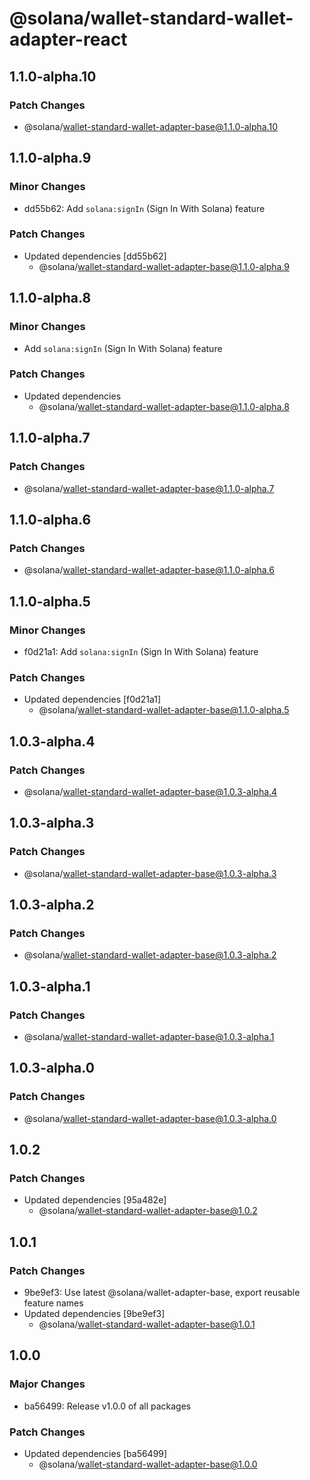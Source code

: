 # @solana/wallet-standard-wallet-adapter-react

## 1.1.0-alpha.10

### Patch Changes

-   @solana/wallet-standard-wallet-adapter-base@1.1.0-alpha.10

## 1.1.0-alpha.9

### Minor Changes

-   dd55b62: Add `solana:signIn` (Sign In With Solana) feature

### Patch Changes

-   Updated dependencies [dd55b62]
    -   @solana/wallet-standard-wallet-adapter-base@1.1.0-alpha.9

## 1.1.0-alpha.8

### Minor Changes

-   Add `solana:signIn` (Sign In With Solana) feature

### Patch Changes

-   Updated dependencies
    -   @solana/wallet-standard-wallet-adapter-base@1.1.0-alpha.8

## 1.1.0-alpha.7

### Patch Changes

-   @solana/wallet-standard-wallet-adapter-base@1.1.0-alpha.7

## 1.1.0-alpha.6

### Patch Changes

-   @solana/wallet-standard-wallet-adapter-base@1.1.0-alpha.6

## 1.1.0-alpha.5

### Minor Changes

-   f0d21a1: Add `solana:signIn` (Sign In With Solana) feature

### Patch Changes

-   Updated dependencies [f0d21a1]
    -   @solana/wallet-standard-wallet-adapter-base@1.1.0-alpha.5

## 1.0.3-alpha.4

### Patch Changes

-   @solana/wallet-standard-wallet-adapter-base@1.0.3-alpha.4

## 1.0.3-alpha.3

### Patch Changes

-   @solana/wallet-standard-wallet-adapter-base@1.0.3-alpha.3

## 1.0.3-alpha.2

### Patch Changes

-   @solana/wallet-standard-wallet-adapter-base@1.0.3-alpha.2

## 1.0.3-alpha.1

### Patch Changes

-   @solana/wallet-standard-wallet-adapter-base@1.0.3-alpha.1

## 1.0.3-alpha.0

### Patch Changes

-   @solana/wallet-standard-wallet-adapter-base@1.0.3-alpha.0

## 1.0.2

### Patch Changes

-   Updated dependencies [95a482e]
    -   @solana/wallet-standard-wallet-adapter-base@1.0.2

## 1.0.1

### Patch Changes

-   9be9ef3: Use latest @solana/wallet-adapter-base, export reusable feature names
-   Updated dependencies [9be9ef3]
    -   @solana/wallet-standard-wallet-adapter-base@1.0.1

## 1.0.0

### Major Changes

-   ba56499: Release v1.0.0 of all packages

### Patch Changes

-   Updated dependencies [ba56499]
    -   @solana/wallet-standard-wallet-adapter-base@1.0.0
